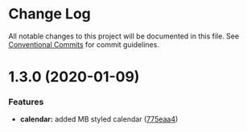 # Change Log

All notable changes to this project will be documented in this file.
See [Conventional Commits](https://conventionalcommits.org) for commit guidelines.

# 1.3.0 (2020-01-09)


### Features

* **calendar:** added MB styled calendar ([775eaa4](https://github.com/mindbody/design-system/commit/775eaa48256d8c05d7f68e6282288d6bc6ac322b))
